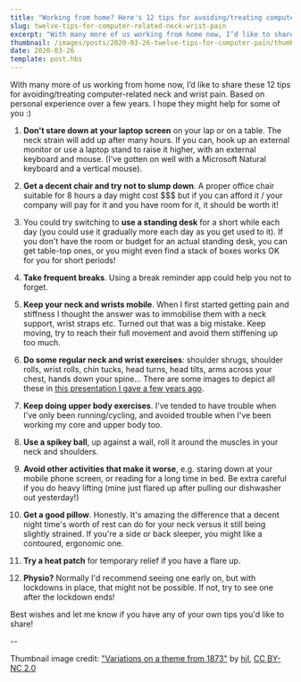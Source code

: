 ```yaml
---
title: "Working from home? Here's 12 tips for avoiding/treating computer-related neck and wrist pain"
slug: twelve-tips-for-computer-related-neck-wrist-pain
excerpt: "With many more of us working from home now, I’d like to share these 12 tips for avoiding/treating computer-related neck and wrist pain. Based on personal experience over a few years..."
thumbnail: /images/posts/2020-03-26-twelve-tips-for-computer-pain/thumb-rsi.jpg
date: 2020-03-26
template: post.hbs
---
```


With many more of us working from home now, I’d like to share these 12 tips for avoiding/treating computer-related neck and wrist pain. Based on personal experience over a few years. I hope they might help for some of you :)

1. **Don't stare down at your laptop screen** on your lap or on a table. The neck strain will add up after many hours. If you can, hook up an external monitor or use a laptop stand to raise it higher, with an external keyboard and mouse. (I've gotten on well with a Microsoft Natural keyboard and a vertical mouse).

2. **Get a decent chair and try not to slump down**. A proper office chair suitable for 8 hours a day might cost \$\$\$ but if you can afford it / your company will pay for it and you have room for it, it should be worth it!

3. You could try switching to **use a standing desk** for a short while each day (you could use it gradually more each day as you get used to it). If you don't have the room or budget for an actual standing desk, you can get table-top ones, or you might even find a stack of boxes works OK for you for short periods!

4. **Take frequent breaks**. Using a break reminder app could help you not to forget.

5. **Keep your neck and wrists mobile**. When I first started getting pain and stiffness I thought the answer was to immobilise them with a neck support, wrist straps etc. Turned out that was a big mistake. Keep moving, try to reach their full movement and avoid them stiffening up too much.

6. **Do some regular neck and wrist exercises**: shoulder shrugs, shoulder rolls, wrist rolls, chin tucks, head turns, head tilts, arms across your chest, hands down your spine... There are some images to depict all these in [this presentation I gave a few years ago](https://docs.google.com/presentation/d/1XveZ1qQnUmT_63PNx9Q8nqAItSzO40hKoWGvLtXdl8E/present).

7. **Keep doing upper body exercises**. I've tended to have trouble when I've only been running/cycling, and avoided trouble when I've been working my core and upper body too.

8. **Use a spikey ball**, up against a wall, roll it around the muscles in your neck and shoulders.

9. **Avoid other activities that make it worse**, e.g. staring down at your mobile phone screen, or reading for a long time in bed. Be extra careful if you do heavy lifting (mine just flared up after pulling our dishwasher out yesterday!)

10. **Get a good pillow**. Honestly. It's amazing the difference that a decent night time's worth of rest can do for your neck versus it still being slightly strained. If you're a side or back sleeper, you might like a contoured, ergonomic one.

11. **Try a heat patch** for temporary relief if you have a flare up.

12. **Physio?** Normally I'd recommend seeing one early on, but with lockdowns in place, that might not be possible. If not, try to see one after the lockdown ends!

Best wishes and let me know if you have any of your own tips you'd like to share!

--

<p class="caption">Thumbnail image credit: <a href="https://www.flickr.com/photos/92605333@N00/12626561873">"Variations on a theme from 1873"</a> by <a href="https://www.flickr.com/photos/92605333@N00">hjl</a>, <a href="https://creativecommons.org/licenses/by-nc/2.0/?ref=ccsearch&atype=html" style="margin-right: 5px;">CC BY-NC 2.0</a></p>
